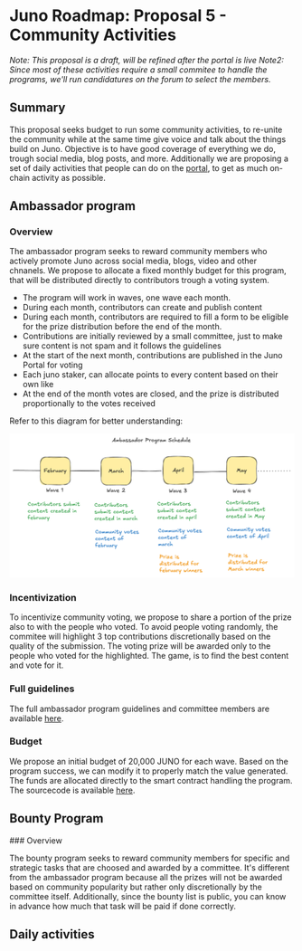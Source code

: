 # Juno Roadmap: Proposal 5 - Community Activities

_Note: This proposal is a draft, will be refined after the portal is live_
_Note2: Since most of these activities require a small commitee to handle the programs, we'll run candidatures on the forum to select the members._

## Summary

This proposal seeks budget to run some community activities, to re-unite the community while at the same time give voice and talk about the things build on Juno. Objective is to have good coverage of everything we do, trough social media, blog posts, and more. Additionally we are proposing a set of daily activities that people can do on the [portal](./4-community-dapps.md), to get as much on-chain activity as possible.

## Ambassador program

### Overview

The ambassador program seeks to reward community members who actively promote Juno across social media, blogs, video and other chnanels.
We propose to allocate a fixed monthly budget for this program, that will be distributed directly to contributors trough a voting system.

- The program will work in waves, one wave each month.
- During each month, contributors can create and publish content
- During each month, contributors are required to fill a form to be eligible for the prize distribution before the end of the month.
- Contributions are initially reviewed by a small committee, just to make sure content is not spam and it follows the guidelines
- At the start of the next month, contributions are published in the Juno Portal for voting
- Each juno staker, can allocate points to every content based on their own like
- At the end of the month votes are closed, and the prize is distributed proportionally to the votes received

Refer to this diagram for better understanding:

![Ambassador Program](./images/ambassador_schedule.png)

### Incentivization

To incentivize community voting, we propose to share a portion of the prize also to with the people who voted. To avoid people voting randomly, the commitee will highlight 3 top contributions discretionally based on the quality of the submission. The voting prize will be awarded only to the people who voted for the highlighted. The game, is to find the best content and vote for it.

### Full guidelines

The full ambassador program guidelines and committee members are available [here](../programs/ambassador-program.md).

### Budget

We propose an initial budget of 20,000 JUNO for each wave. Based on the program success, we can modify it to properly match the value generated. The funds are allocated directly to the smart contract handling the program. The sourcecode is available [here](https://github.com/CosmosContracts/).

## Bounty Program

### Overview

The bounty program seeks to reward community members for specific and strategic tasks that are choosed and awarded by a committee. It's different from the ambassador program because all the prizes will not be awarded based on community popularity but rather only discretionally by the committee itself. Additionally, since the bounty list is public, you can know in advance how much that task will be paid if done correctly.

## Daily activities
